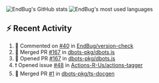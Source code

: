 ![EndBug's GitHub stats](https://github-readme-stats.vercel.app/api?username=endbug&show_icons=true&theme=dark)
![EndBug's most used languages](https://github-readme-stats.vercel.app/api/top-langs/?username=endbug&layout=compact&theme=dark)

## ⚡ Recent Activity

<!--START_SECTION:activity-->
1. 💬 Commented on [#40](https://github.com//EndBug/version-check/issues/40) in [EndBug/version-check](https://github.com//EndBug/version-check)
2. 🎉 Merged PR [#167](https://github.com//dbots-pkg/dbots.js/pull/167) in [dbots-pkg/dbots.js](https://github.com//dbots-pkg/dbots.js)
3. 💪 Opened PR [#167](https://github.com//dbots-pkg/dbots.js/pull/167) in [dbots-pkg/dbots.js](https://github.com//dbots-pkg/dbots.js)
4. ❗️ Opened issue [#48](https://github.com//Actions-R-Us/actions-tagger/issues/48) in [Actions-R-Us/actions-tagger](https://github.com//Actions-R-Us/actions-tagger)
5. 🎉 Merged PR [#1](https://github.com//dbots-pkg/ts-docgen/pull/1) in [dbots-pkg/ts-docgen](https://github.com//dbots-pkg/ts-docgen)
<!--END_SECTION:activity-->
